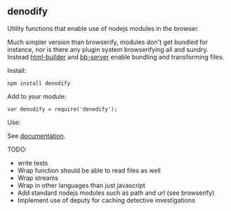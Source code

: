 denodify
--------

Utility functions that enable use of nodejs modules in the browser.

Much simpler version than browserify, modules don't get bundled for instance,
nor is there any plugin system browserifying all and sundry. Instead
[html-builder](http://github.com/Michieljoris/html-builder) and
[bb-server](http://github.com/Michieljoris/bb-server) enable bundling and
transforming files.

Install:

    npm install denodify

Add to your module:

    var denodify = require('denodify');

Use:

See [documentation](https://rawgithub.com/Michieljoris/denodify/master/docs/denodify.html).


TODO:
* write tests
* Wrap function should be able to read files as well
* Wrap streams
* Wrap in other languages than just javascript
* Add standard nodejs modules such as path and url (see browserify)
* Implement use of deputy for caching detective investigations

